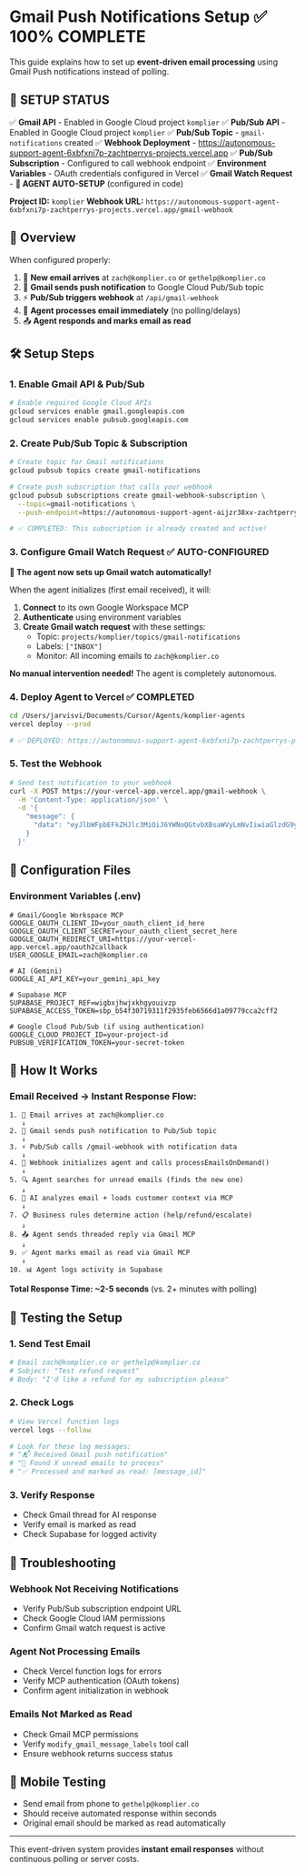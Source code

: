 # Gmail Push Notifications Setup ✅ 100% COMPLETE

This guide explains how to set up **event-driven email processing** using Gmail Push notifications instead of polling.

## 🎉 **SETUP STATUS**

✅ **Gmail API** - Enabled in Google Cloud project `komplier`
✅ **Pub/Sub API** - Enabled in Google Cloud project `komplier`
✅ **Pub/Sub Topic** - `gmail-notifications` created
✅ **Webhook Deployment** - https://autonomous-support-agent-6xbfxni7p-zachtperrys-projects.vercel.app
✅ **Pub/Sub Subscription** - Configured to call webhook endpoint
✅ **Environment Variables** - OAuth credentials configured in Vercel
✅ **Gmail Watch Request** - **🤖 AGENT AUTO-SETUP** (configured in code)

**Project ID:** `komplier`
**Webhook URL:** `https://autonomous-support-agent-6xbfxni7p-zachtperrys-projects.vercel.app/gmail-webhook`

## 🎯 **Overview**

When configured properly:
1. 📧 **New email arrives** at `zach@komplier.co` or `gethelp@komplier.co`
2. 🔔 **Gmail sends push notification** to Google Cloud Pub/Sub topic
3. ⚡ **Pub/Sub triggers webhook** at `/api/gmail-webhook`
4. 🤖 **Agent processes email immediately** (no polling/delays)
5. 📤 **Agent responds and marks email as read**

## 🛠️ **Setup Steps**

### **1. Enable Gmail API & Pub/Sub**

```bash
# Enable required Google Cloud APIs
gcloud services enable gmail.googleapis.com
gcloud services enable pubsub.googleapis.com
```

### **2. Create Pub/Sub Topic & Subscription**

```bash
# Create topic for Gmail notifications
gcloud pubsub topics create gmail-notifications

# Create push subscription that calls your webhook
gcloud pubsub subscriptions create gmail-webhook-subscription \
  --topic=gmail-notifications \
  --push-endpoint=https://autonomous-support-agent-aijzr38xv-zachtperrys-projects.vercel.app/gmail-webhook

# ✅ COMPLETED: This subscription is already created and active!
```

### **3. Configure Gmail Watch Request** ✅ **AUTO-CONFIGURED**

**🤖 The agent now sets up Gmail watch automatically!**

When the agent initializes (first email received), it will:
1. **Connect** to its own Google Workspace MCP
2. **Authenticate** using environment variables
3. **Create Gmail watch request** with these settings:
   - Topic: `projects/komplier/topics/gmail-notifications`  
   - Labels: `["INBOX"]`
   - Monitor: All incoming emails to `zach@komplier.co`

**No manual intervention needed!** The agent is completely autonomous.

### **4. Deploy Agent to Vercel** ✅ **COMPLETED**

```bash
cd /Users/jarvisvi/Documents/Cursor/Agents/komplier-agents
vercel deploy --prod

# ✅ DEPLOYED: https://autonomous-support-agent-6xbfxni7p-zachtperrys-projects.vercel.app
```

### **5. Test the Webhook**

```bash
# Send test notification to your webhook
curl -X POST https://your-vercel-app.vercel.app/gmail-webhook \
  -H 'Content-Type: application/json' \
  -d '{
    "message": {
      "data": "eyJlbWFpbEFkZHJlc3MiOiJ6YWNoQGtvbXBsaWVyLmNvIiwiaGlzdG9yeUlkIjoiMTIzNDUifQ=="
    }
  }'
```

## 🔧 **Configuration Files**

### **Environment Variables (.env)**
```env
# Gmail/Google Workspace MCP
GOOGLE_OAUTH_CLIENT_ID=your_oauth_client_id_here
GOOGLE_OAUTH_CLIENT_SECRET=your_oauth_client_secret_here
GOOGLE_OAUTH_REDIRECT_URI=https://your-vercel-app.vercel.app/oauth2callback
USER_GOOGLE_EMAIL=zach@komplier.co

# AI (Gemini)
GOOGLE_AI_API_KEY=your_gemini_api_key

# Supabase MCP
SUPABASE_PROJECT_REF=wigbxjhwjxkhgyouivzp
SUPABASE_ACCESS_TOKEN=sbp_b54f30719311f2935feb6566d1a09779cca2cff2

# Google Cloud Pub/Sub (if using authentication)
GOOGLE_CLOUD_PROJECT_ID=your-project-id
PUBSUB_VERIFICATION_TOKEN=your-secret-token
```

## 🚀 **How It Works**

### **Email Received → Instant Response Flow:**

```
1. 📧 Email arrives at zach@komplier.co
   ↓
2. 🔔 Gmail sends push notification to Pub/Sub topic
   ↓  
3. ⚡ Pub/Sub calls /gmail-webhook with notification data
   ↓
4. 🤖 Webhook initializes agent and calls processEmailsOnDemand()
   ↓
5. 🔍 Agent searches for unread emails (finds the new one)
   ↓
6. 🧠 AI analyzes email + loads customer context via MCP
   ↓
7. 📋 Business rules determine action (help/refund/escalate)
   ↓
8. 📤 Agent sends threaded reply via Gmail MCP
   ↓
9. ✅ Agent marks email as read via Gmail MCP
   ↓
10. 📊 Agent logs activity in Supabase
```

**Total Response Time: ~2-5 seconds** (vs. 2+ minutes with polling)

## 🧪 **Testing the Setup**

### **1. Send Test Email**
```bash
# Email zach@komplier.co or gethelp@komplier.co
# Subject: "Test refund request"
# Body: "I'd like a refund for my subscription please"
```

### **2. Check Logs**
```bash
# View Vercel function logs
vercel logs --follow

# Look for these log messages:
# "📬 Received Gmail push notification"
# "📧 Found X unread emails to process"
# "✅ Processed and marked as read: [message_id]"
```

### **3. Verify Response**
- Check Gmail thread for AI response
- Verify email is marked as read
- Check Supabase for logged activity

## 🚨 **Troubleshooting**

### **Webhook Not Receiving Notifications**
- Verify Pub/Sub subscription endpoint URL
- Check Google Cloud IAM permissions
- Confirm Gmail watch request is active

### **Agent Not Processing Emails**
- Check Vercel function logs for errors
- Verify MCP authentication (OAuth tokens)
- Confirm agent initialization in webhook

### **Emails Not Marked as Read**
- Check Gmail MCP permissions
- Verify `modify_gmail_message_labels` tool call
- Ensure webhook returns success status

## 📱 **Mobile Testing**
- Send email from phone to `gethelp@komplier.co`
- Should receive automated response within seconds
- Original email should be marked as read automatically

---

This event-driven system provides **instant email responses** without continuous polling or server costs.
